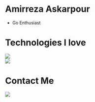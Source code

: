 # Amirreza Askarpour
- Go Enthusiast
# Technologies I love
[![](https://img.shields.io/badge/-go-black?style=for-the-badge&logo=go)](https://go.dev/)<br>
[![](https://img.shields.io/badge/-sql-black?style=for-the-badge&logo=sql)]()<br>

# Contact Me
[![](https://img.shields.io/badge/-Mail-black?style=for-the-badge&logo=gmail)](mailto:amirhasanzadehpy@gmail.com)
